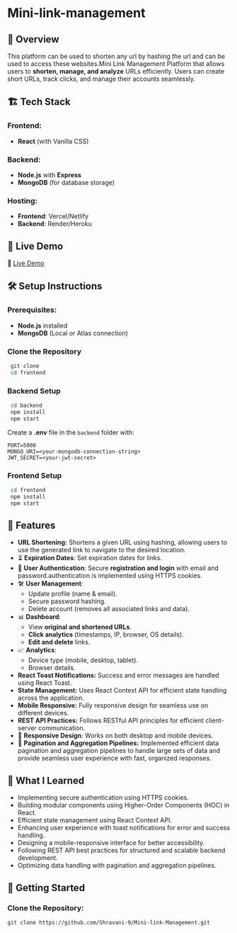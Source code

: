 # Mini-link-management
## 📌 Overview
This platform can be used to shorten any url by hashing the url and can be used to access these websites.Mini Link Management Platform that allows users to **shorten, manage, and analyze** URLs efficiently. Users can create short URLs, track clicks, and manage their accounts seamlessly.


## 🏗 Tech Stack
### Frontend:
- **React** (with Vanilla CSS)
### Backend:
- **Node.js** with **Express**
- **MongoDB** (for database storage)
### Hosting:
- **Frontend**: Vercel/Netlify
- **Backend**: Render/Heroku

## 🚀 Live Demo
🔗 [Live Demo](https://mini-link-management.vercel.app/)

## 🛠 Setup Instructions
### Prerequisites:
- **Node.js** installed
- **MongoDB** (Local or Atlas connection)

### Clone the Repository
```sh
 git clone 
 cd frontend
```

### Backend Setup
```sh
 cd backend
 npm install
 npm start
```
Create a **.env** file in the `backend` folder with:
```env
PORT=5000
MONGO_URI=<your-mongodb-connection-string>
JWT_SECRET=<your-jwt-secret>
```

### Frontend Setup
```sh
 cd frontend
 npm install
 npm start
```

## 🌟 Features

- **URL Shortening:** Shortens a given URL using hashing, allowing users to use the generated link to navigate to the desired location.
- ⏳ **Expiration Dates**: Set expiration dates for links.
- 🔑 **User Authentication**: Secure **registration and login** with email and password.authentication is implemented using HTTPS cookies.
- 🛠 **User Management**:
  - Update profile (name & email).
  - Secure password hashing.
  - Delete account (removes all associated links and data).
- 📊 **Dashboard**:
  - View **original and shortened URLs**.
  - **Click analytics** (timestamps, IP, browser, OS details).
  - **Edit and delete** links.
- 📈 **Analytics**:
  - Device type (mobile, desktop, tablet).
  - Browser details.
- **React Toast Notifications:** Success and error messages are handled using React Toast.
- **State Management:** Uses React Context API for efficient state handling across the application.
- **Mobile Responsive:** Fully responsive design for seamless use on different devices.
- **REST API Practices:** Follows RESTful API principles for efficient client-server communication.
- 📱 **Responsive Design**: Works on both desktop and mobile devices.
-  📃  **Pagination and Aggregation Pipelines:** Implemented efficient data pagination and aggregation pipelines to handle large sets of data and provide seamless user experience with fast, organized responses.

## 🧠 What I Learned

- Implementing secure authentication using HTTPS cookies.
- Building modular components using Higher-Order Components (HOC) in React.
- Efficient state management using React Context API.
- Enhancing user experience with toast notifications for error and success handling.
- Designing a mobile-responsive interface for better accessibility.
- Following REST API best practices for structured and scalable backend development.
- Optimizing data handling with pagination and aggregation pipelines.

## 🚀 Getting Started

### Clone the Repository:

```bash
git clone https://github.com/Shravani-9/Mini-link-Management.git
